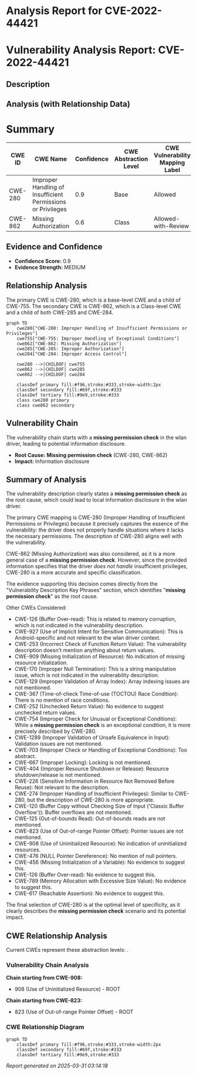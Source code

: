 # Analysis Report for CVE-2022-44421

# Vulnerability Analysis Report: CVE-2022-44421

## Description



## Analysis (with Relationship Data)

# Summary
| CWE ID | CWE Name | Confidence | CWE Abstraction Level | CWE Vulnerability Mapping Label | CWE-Vulnerability Mapping Notes |
|---|---|---|---|---|---|
| CWE-280 | Improper Handling of Insufficient Permissions or Privileges  | 0.9 | Base | Allowed | Primary CWE |
| CWE-862 | Missing Authorization | 0.6 | Class | Allowed-with-Review | Secondary Candidate |

## Evidence and Confidence

*   **Confidence Score:** 0.9
*   **Evidence Strength:** MEDIUM

## Relationship Analysis
The primary CWE is CWE-280, which is a base-level CWE and a child of CWE-755. The secondary CWE is CWE-862, which is a Class-level CWE and a child of both CWE-285 and CWE-284.

```mermaid
graph TD
    cwe280["CWE-280: Improper Handling of Insufficient Permissions or Privileges"]
    cwe755["CWE-755: Improper Handling of Exceptional Conditions"]
    cwe862["CWE-862: Missing Authorization"]
    cwe285["CWE-285: Improper Authorization"]
    cwe284["CWE-284: Improper Access Control"]

    cwe280 -->|CHILDOF| cwe755
    cwe862 -->|CHILDOF| cwe285
    cwe862 -->|CHILDOF| cwe284

    classDef primary fill:#f96,stroke:#333,stroke-width:2px
    classDef secondary fill:#69f,stroke:#333
    classDef tertiary fill:#9e9,stroke:#333
    class cwe280 primary
    class cwe862 secondary
```

## Vulnerability Chain
The vulnerability chain starts with a **missing permission check** in the wlan driver, leading to potential information disclosure.
  - **Root Cause:** **Missing permission check** (CWE-280, CWE-862)
  - **Impact:** Information disclosure

## Summary of Analysis
The vulnerability description clearly states a **missing permission check** as the root cause, which could lead to local information disclosure in the wlan driver.

The primary CWE mapping is CWE-280 (Improper Handling of Insufficient Permissions or Privileges) because it precisely captures the essence of the vulnerability: the driver does not properly handle situations where it lacks the necessary permissions. The description of CWE-280 aligns well with the vulnerability.

CWE-862 (Missing Authorization) was also considered, as it is a more general case of a **missing permission check**. However, since the provided information specifies that the driver *does not handle* insufficient privileges, CWE-280 is a more accurate and specific classification.

The evidence supporting this decision comes directly from the "Vulnerability Description Key Phrases" section, which identifies "**missing permission check**" as the root cause.

Other CWEs Considered:
*   CWE-126 (Buffer Over-read): This is related to memory corruption, which is not indicated in the vulnerability description.
*   CWE-927 (Use of Implicit Intent for Sensitive Communication): This is Android-specific and not relevant to the wlan driver context.
*   CWE-253 (Incorrect Check of Function Return Value): The vulnerability description doesn't mention anything about return values.
*   CWE-909 (Missing Initialization of Resource): No indication of missing resource initialization.
*   CWE-170 (Improper Null Termination): This is a string manipulation issue, which is not indicated in the vulnerability description.
*   CWE-129 (Improper Validation of Array Index): Array indexing issues are not mentioned.
*   CWE-367 (Time-of-check Time-of-use (TOCTOU) Race Condition): There is no mention of race conditions.
*   CWE-252 (Unchecked Return Value): No evidence to suggest unchecked return values.
*   CWE-754 (Improper Check for Unusual or Exceptional Conditions): While a **missing permission check** is an exceptional condition, it is more precisely described by CWE-280.
*   CWE-1289 (Improper Validation of Unsafe Equivalence in Input): Validation issues are not mentioned.
*   CWE-703 (Improper Check or Handling of Exceptional Conditions): Too abstract.
*   CWE-667 (Improper Locking): Locking is not mentioned.
*   CWE-404 (Improper Resource Shutdown or Release): Resource shutdown/release is not mentioned.
*   CWE-226 (Sensitive Information in Resource Not Removed Before Reuse): Not relevant to the description.
*   CWE-274 (Improper Handling of Insufficient Privileges): Similar to CWE-280, but the description of CWE-280 is more appropriate.
*   CWE-120 (Buffer Copy without Checking Size of Input ('Classic Buffer Overflow')): Buffer overflows are not mentioned.
*   CWE-125 (Out-of-bounds Read): Out-of-bounds reads are not mentioned.
*   CWE-823 (Use of Out-of-range Pointer Offset): Pointer issues are not mentioned.
*   CWE-908 (Use of Uninitialized Resource): No indication of uninitialized resources.
*   CWE-476 (NULL Pointer Dereference): No mention of null pointers.
*   CWE-456 (Missing Initialization of a Variable): No evidence to suggest this.
*   CWE-126 (Buffer Over-read): No evidence to suggest this.
*   CWE-789 (Memory Allocation with Excessive Size Value): No evidence to suggest this.
*   CWE-617 (Reachable Assertion): No evidence to suggest this.

The final selection of CWE-280 is at the optimal level of specificity, as it clearly describes the **missing permission check** scenario and its potential impact.


## CWE Relationship Analysis

Current CWEs represent these abstraction levels: .


### Vulnerability Chain Analysis

**Chain starting from CWE-908:**
- 908 (Use of Uninitialized Resource) - ROOT


**Chain starting from CWE-823:**
- 823 (Use of Out-of-range Pointer Offset) - ROOT



### CWE Relationship Diagram

```mermaid
graph TD
    classDef primary fill:#f96,stroke:#333,stroke-width:2px
    classDef secondary fill:#69f,stroke:#333
    classDef tertiary fill:#9e9,stroke:#333
```



*Report generated on 2025-03-31 03:14:18*

